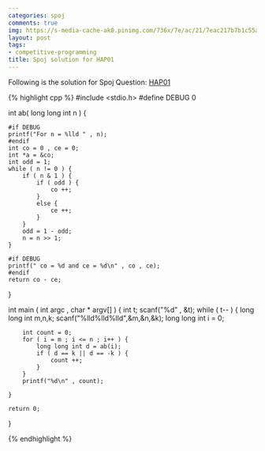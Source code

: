 ```yaml
---
categories: spoj
comments: true
img: https://s-media-cache-ak0.pinimg.com/736x/7e/ac/21/7eac217b7b1c55ab7fd56758e4e181be.jpg
layout: post
tags:
- competitive-programming
title: Spoj solution for HAP01
---
```


Following is the solution for Spoj Question: [HAP01](http://www.spoj.com/problems/HAP01/)

{% highlight cpp %}
#include <stdio.h>
#define DEBUG 0

int ab( long long int n ) {

	#if DEBUG
	printf("For n = %lld " , n);
	#endif
	int co = 0 , ce = 0;
	int *a = &co;
	int odd = 1;
	while ( n != 0 ) {
		if ( n & 1 ) {
			if ( odd ) {
				co ++;
			}
			else {
				ce ++;
			}
		}
		odd = 1 - odd;
		n = n >> 1;
	}

	#if DEBUG
	printf(" co = %d and ce = %d\n" , co , ce);
	#endif
	return co - ce;

}

int main ( int argc , char * argv[] ) {
	int t;
	scanf("%d" , &t);
	while ( t-- ) {
		long long int m,n,k;
		scanf("%lld%lld%lld",&m,&n,&k);
		long long int i = 0;

		int count = 0;
		for ( i = m ; i <= n ; i++ ) {
			long long int d = ab(i);
			if ( d == k || d == -k ) {
				count ++;
			}
		}
		printf("%d\n" , count);

	}

	return 0;
}

{% endhighlight %}